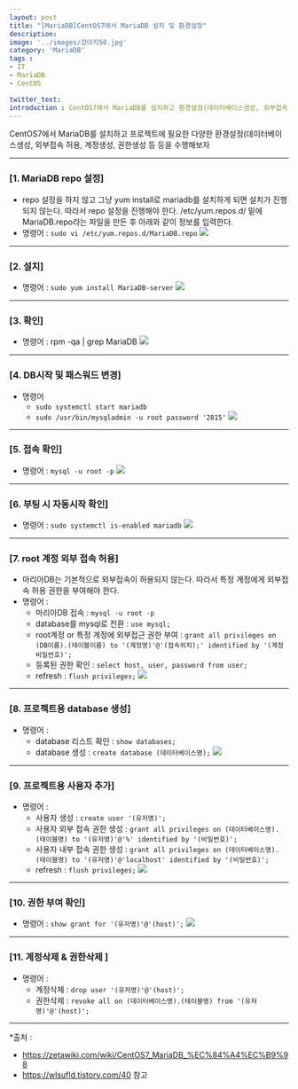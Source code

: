 ```yaml
---
layout: post
title: "[MariaDB]CentOS7에서 MariaDB 설치 및 환경설정"
description: 
image: '../images/강아지50.jpg'
category: 'MariaDB'
tags : 
- IT
- MariaDB
- CentOS

twitter_text: 
introduction : CentOS7에서 MariaDB를 설치하고 환경설정(데이터베이스생성, 외부접속 허용, 계정생성, 권한생성 등)을 해보자
---
```


CentOS7에서 MariaDB를 설치하고 프로젝트에 필요한 다양한 환경설정(데이터베이스생성, 외부접속 허용, 계정생성, 권한생성 등 등을 수행해보자



_ _ _

### [1. MariaDB repo 설정]
- repo 설정을 하지 않고 그냥 yum install로 mariadb를 설치하게 되면 설치가 진행되지 않는다. 따라서 repo 설정을 진행해야 한다. /etc/yum.repos.d/ 밑에 MariaDB.repo라는 파일을 만든 후 아래와 같이 정보를 입력한다.
- 명령어 : `sudo vi /etc/yum.repos.d/MariaDB.repo`
![](../images/mariadb_20190322.jpg)




_ _ _



### [2. 설치]
- 명령어 : `sudo yum install MariaDB-server`
![](../images/mariadb_20190322_2.jpg)



_ _ _



### [3. 확인]
- 명령어 : rpm -qa | grep MariaDB
![](../images/mariadb_20190322_3.jpg)


_ _ _



### [4. DB시작 및 패스워드 변경]
- 명령어
	- `sudo systemctl start mariadb`
	- `sudo /usr/bin/mysqladmin -u root password '2815'`
![](../images/mariadb_20190322_4.jpg)



_ _ _



### [5. 접속 확인]
- 명령어 : `mysql -u root -p`
![](../images/mariadb_20190322_5.jpg)





_ _ _



### [6. 부팅 시 자동시작 확인]
- 명령어 : `sudo systemctl is-enabled mariadb`
![](../images/mariadb_20190322_6.jpg)



_ _ _



### [7. root 계정 외부 접속 허용]
- 마리아DB는 기본적으로 외부접속이 허용되지 않는다. 따라서 특정 계정에게 외부접속 허용 권한을 부여해야 한다.
- 명령어 :
	- 마리아DB 접속 : `mysql -u root -p`
	- database를 mysql로 전환 : `use mysql;`
	- root계정 or 특정 계정에 외부접근 권한 부여 : `grant all privileges on (DB이름).(테이블이름) to '(계정명)'@'(접속위치);' identified by '(계정비밀번호)';`
	- 등록된 권한 확인 : `select host, user, password from user;`
	- refresh : `flush privileges;`
![](../images/mariadb_20190322_7.jpg)



_ _ _



### [8. 프로젝트용 database 생성]
- 명령어 :
	- database 리스트 확인 : `show databases;`
	- database 생성 : `create database (데이터베이스명);`
![](../images/mariadb_20190322_8.jpg)



_ _ _



### [9. 프로젝트용 사용자 추가]
- 명령어 : 
	- 사용자 생성 : `create user '(유저명)';`
	- 사용자 외부 접속 권한 생성 : `grant all privileges on (데이터베이스명).(테이블명) to '(유저명)'@'%' identified by '(비밀번호)';`
	- 사용자 내부 접속 권한 생성 : `grant all privileges on (데이터베이스명).(테이블명) to '(유저명)'@'localhost' identified by '(비밀번호)';`
	- refresh : `flush privileges;`
![](../images/mariadb_20190322_9.jpg)



_ _ _



### [10. 권한 부여 확인]
- 명령어 : `show grant for '(유저명)'@'(host)';`
![](../images/mariadb_20190322_10.jpg)



_ _ _



### [11. 계정삭제 & 권한삭제 ]
- 명령어 :
	- 계정삭제 : `drop user '(유저명)'@'(host)';`
	- 권한삭제 : `revoke all on (데이터베이스명).(테이블명) from '(유저명)'@'(host)';`





_ _ _


*출처 : 
- <https://zetawiki.com/wiki/CentOS7_MariaDB_%EC%84%A4%EC%B9%98> 
- <https://wlsufld.tistory.com/40>  참고